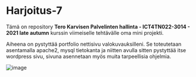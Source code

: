 # Harjoitus-7

Tämä on repository **Tero Karvisen Palvelinten hallinta - ICT4TN022-3014 - 2021 late autumn** kurssin viimeiselle tehtävälle oma mini projekti.

Aiheena on pystyttää portfolio nettisivu valokuvauksilleni. Se toteutetaan asentamalla apache2, mysql tietokanta ja niitten avulla sitten pystyttää itse wordpress sivu, sivuna asennetaan myös muita tarpeellisia ohjelmia. 


![image](https://user-images.githubusercontent.com/93308960/145278134-49d4e039-bf34-4a97-a07f-bd4fffa875d5.png)
